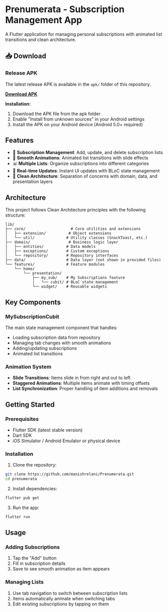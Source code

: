 # Prenumerata - Subscription Management App

A Flutter application for managing personal subscriptions with animated list transitions and clean architecture.

## 📥 Download

### Release APK
The latest release APK is available in the `apk/` folder of this repository.

**[Download APK](./apk/app-release.apk)**

**Installation:**
1. Download the APK file from the apk folder
2. Enable "Install from unknown sources" in your Android settings
3. Install the APK on your Android device (Android 5.0+ required)

## Features

- 📱 **Subscription Management**: Add, update, and delete subscription lists
- 🎨 **Smooth Animations**: Animated list transitions with slide effects
- 📊 **Multiple Lists**: Organize subscriptions into different categories
- 🔄 **Real-time Updates**: Instant UI updates with BLoC state management
- 🎯 **Clean Architecture**: Separation of concerns with domain, data, and presentation layers

## Architecture

This project follows Clean Architecture principles with the following structure:

```
lib/
├── core/                    # Core utilities and extensions
│   ├── extension/          # Object extensions
│   └── util/              # Utility classes (SnackToast, etc.)
├── domain/                 # Business logic layer
│   ├── entities/          # Data models
│   ├── exceptions/        # Custom exceptions
│   └── repository/        # Repository interfaces
├── data/                  # Data layer (not shown in provided files)
└── features/              # Feature modules
    └── home/
        └── presentation/
            ├── my_sub/    # My Subscriptions feature
            │   └── cubit/ # BLoC state management
            └── widget/    # Reusable widgets
```

## Key Components

### MySubscriptionCubit
The main state management component that handles:
- Loading subscription data from repository
- Managing tab changes with smooth animations
- Adding/updating subscriptions
- Animated list transitions

### Animation System
- **Slide Transitions**: Items slide in from right and out to left
- **Staggered Animations**: Multiple items animate with timing offsets
- **List Synchronization**: Proper handling of item additions and removals




## Getting Started

### Prerequisites
- Flutter SDK (latest stable version)
- Dart SDK
- iOS Simulator / Android Emulator or physical device

### Installation

1. Clone the repository:
```bash
git clone https://github.com/manishrelani/Prenumerata.git
cd prenumerata
```

2. Install dependencies:
```bash
flutter pub get
```

3. Run the app:
```bash
flutter run
```

## Usage

### Adding Subscriptions
1. Tap the "Add" button 
2. Fill in subscription details
3. Save to see smooth animation as item appears

### Managing Lists
1. Use tab navigation to switch between subscription lists
2. Items automatically animate when switching tabs
3. Edit existing subscriptions by tapping on them






